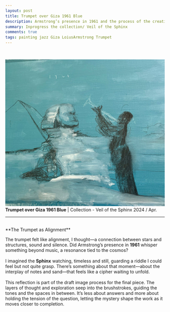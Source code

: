 ```yaml
---
layout: post
title: Trumpet over Giza 1961 Blue
description: Armstrong’s presence in 1961 and the process of the creation of my art behind it.
summary: Inprogress the collection/ Veil of the Sphinx
comments: true
tags: painting jazz Giza LoiusArmstrong Trumpet
---
```


<br>

![Trumpet over Giza Blue](/assets/img/Trumpet_over_Giza-Blue.jpg)
**Trumpet over Giza 1961 Blue** | Collection - Veil of the Sphinx 2024 / Apr.

---
<br>
**The Trumpet as Alignment**  

The trumpet felt like alignment, I thought—a connection between stars and structures, sound and silence. Did Armstrong’s presence in **1961** whisper something beyond music, a resonance tied to the cosmos?  
<br>
I imagined the **Sphinx** watching, timeless and still, guarding a riddle I could feel but not quite grasp. There’s something about that moment—about the interplay of notes and sand—that feels like a cipher waiting to unfold.  
<br>
This reflection is part of the draft image process for the final piece. The layers of thought and exploration seep into the brushstrokes, guiding the tones and the spaces in between. It’s less about answers and more about holding the tension of the question, letting the mystery shape the work as it moves closer to completion.
